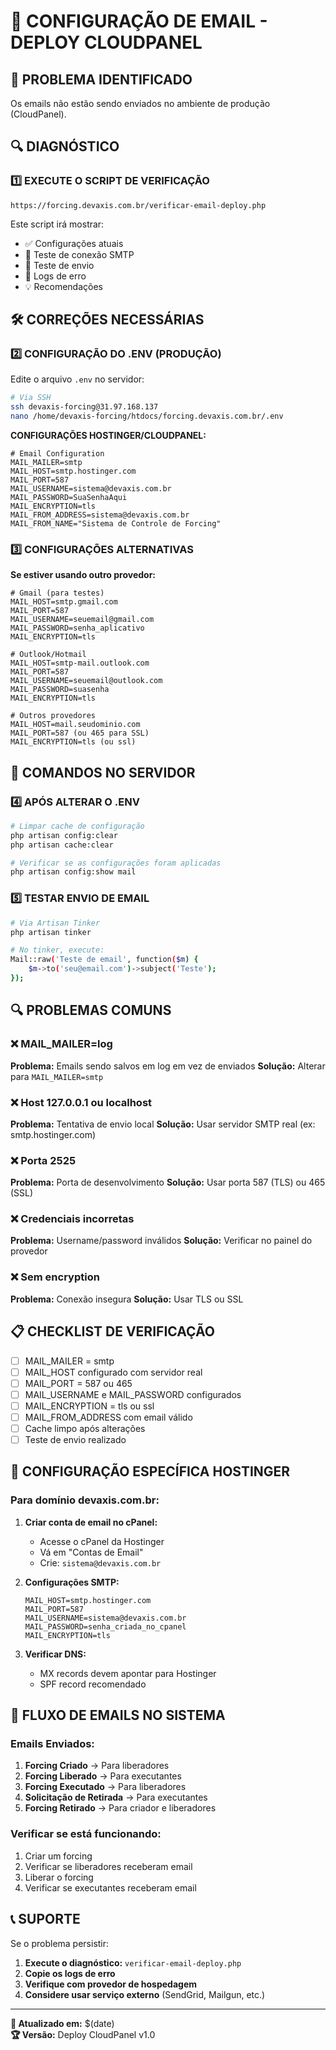 # 📧 CONFIGURAÇÃO DE EMAIL - DEPLOY CLOUDPANEL

## 🎯 PROBLEMA IDENTIFICADO
Os emails não estão sendo enviados no ambiente de produção (CloudPanel).

## 🔍 DIAGNÓSTICO

### 1️⃣ EXECUTE O SCRIPT DE VERIFICAÇÃO
```
https://forcing.devaxis.com.br/verificar-email-deploy.php
```

Este script irá mostrar:
- ✅ Configurações atuais
- 🔌 Teste de conexão SMTP  
- 📧 Teste de envio
- 📜 Logs de erro
- 💡 Recomendações

## 🛠️ CORREÇÕES NECESSÁRIAS

### 2️⃣ CONFIGURAÇÃO DO .ENV (PRODUÇÃO)

Edite o arquivo `.env` no servidor:

```bash
# Via SSH
ssh devaxis-forcing@31.97.168.137
nano /home/devaxis-forcing/htdocs/forcing.devaxis.com.br/.env
```

**CONFIGURAÇÕES HOSTINGER/CLOUDPANEL:**

```env
# Email Configuration
MAIL_MAILER=smtp
MAIL_HOST=smtp.hostinger.com
MAIL_PORT=587
MAIL_USERNAME=sistema@devaxis.com.br
MAIL_PASSWORD=SuaSenhaAqui
MAIL_ENCRYPTION=tls
MAIL_FROM_ADDRESS=sistema@devaxis.com.br
MAIL_FROM_NAME="Sistema de Controle de Forcing"
```

### 3️⃣ CONFIGURAÇÕES ALTERNATIVAS

**Se estiver usando outro provedor:**

```env
# Gmail (para testes)
MAIL_HOST=smtp.gmail.com
MAIL_PORT=587
MAIL_USERNAME=seuemail@gmail.com
MAIL_PASSWORD=senha_aplicativo
MAIL_ENCRYPTION=tls

# Outlook/Hotmail
MAIL_HOST=smtp-mail.outlook.com
MAIL_PORT=587
MAIL_USERNAME=seuemail@outlook.com
MAIL_PASSWORD=suasenha
MAIL_ENCRYPTION=tls

# Outros provedores
MAIL_HOST=mail.seudominio.com
MAIL_PORT=587 (ou 465 para SSL)
MAIL_ENCRYPTION=tls (ou ssl)
```

## 🔧 COMANDOS NO SERVIDOR

### 4️⃣ APÓS ALTERAR O .ENV

```bash
# Limpar cache de configuração
php artisan config:clear
php artisan cache:clear

# Verificar se as configurações foram aplicadas
php artisan config:show mail
```

### 5️⃣ TESTAR ENVIO DE EMAIL

```bash
# Via Artisan Tinker
php artisan tinker

# No tinker, execute:
Mail::raw('Teste de email', function($m) {
    $m->to('seu@email.com')->subject('Teste');
});
```

## 🔍 PROBLEMAS COMUNS

### ❌ MAIL_MAILER=log
**Problema:** Emails sendo salvos em log em vez de enviados
**Solução:** Alterar para `MAIL_MAILER=smtp`

### ❌ Host 127.0.0.1 ou localhost
**Problema:** Tentativa de envio local
**Solução:** Usar servidor SMTP real (ex: smtp.hostinger.com)

### ❌ Porta 2525
**Problema:** Porta de desenvolvimento
**Solução:** Usar porta 587 (TLS) ou 465 (SSL)

### ❌ Credenciais incorretas
**Problema:** Username/password inválidos
**Solução:** Verificar no painel do provedor

### ❌ Sem encryption
**Problema:** Conexão insegura
**Solução:** Usar TLS ou SSL

## 📋 CHECKLIST DE VERIFICAÇÃO

- [ ] MAIL_MAILER = smtp
- [ ] MAIL_HOST configurado com servidor real
- [ ] MAIL_PORT = 587 ou 465
- [ ] MAIL_USERNAME e MAIL_PASSWORD configurados
- [ ] MAIL_ENCRYPTION = tls ou ssl
- [ ] MAIL_FROM_ADDRESS com email válido
- [ ] Cache limpo após alterações
- [ ] Teste de envio realizado

## 🚨 CONFIGURAÇÃO ESPECÍFICA HOSTINGER

### Para domínio devaxis.com.br:

1. **Criar conta de email no cPanel:**
   - Acesse o cPanel da Hostinger
   - Vá em "Contas de Email"
   - Crie: `sistema@devaxis.com.br`

2. **Configurações SMTP:**
   ```env
   MAIL_HOST=smtp.hostinger.com
   MAIL_PORT=587
   MAIL_USERNAME=sistema@devaxis.com.br
   MAIL_PASSWORD=senha_criada_no_cpanel
   MAIL_ENCRYPTION=tls
   ```

3. **Verificar DNS:**
   - MX records devem apontar para Hostinger
   - SPF record recomendado

## 🔄 FLUXO DE EMAILS NO SISTEMA

### Emails Enviados:
1. **Forcing Criado** → Para liberadores
2. **Forcing Liberado** → Para executantes  
3. **Forcing Executado** → Para liberadores
4. **Solicitação de Retirada** → Para executantes
5. **Forcing Retirado** → Para criador e liberadores

### Verificar se está funcionando:
1. Criar um forcing
2. Verificar se liberadores receberam email
3. Liberar o forcing
4. Verificar se executantes receberam email

## 📞 SUPORTE

Se o problema persistir:

1. **Execute o diagnóstico:** `verificar-email-deploy.php`
2. **Copie os logs de erro**
3. **Verifique com provedor de hospedagem**
4. **Considere usar serviço externo** (SendGrid, Mailgun, etc.)

---

**📅 Atualizado em:** $(date)  
**🏆 Versão:** Deploy CloudPanel v1.0 